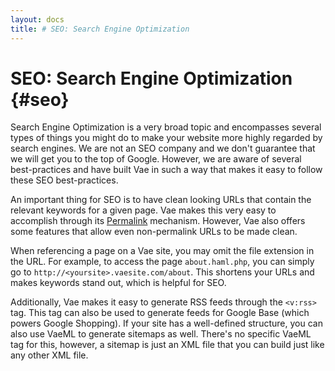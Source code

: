 ```yaml
---
layout: docs
title: # SEO: Search Engine Optimization
---
```


# SEO: Search Engine Optimization {#seo}

Search Engine Optimization is a very broad topic and encompasses several
types of things you might do to make your website more highly regarded
by search engines. We are not an SEO company and we don't guarantee that
we will get you to the top of Google. However, we are aware of several
best-practices and have built Vae in such a way that makes it easy to
follow these SEO best-practices.

An important thing for SEO is to have clean looking URLs that contain
the relevant keywords for a given page. Vae makes this very easy to
accomplish through its [Permalink](#permalinks) mechanism. However, Vae
also offers some features that allow even non-permalink URLs to be made
clean.

When referencing a page on a Vae site, you may omit the file extension
in the URL. For example, to access the page `about.haml.php`, you can
simply go to `http://<yoursite>.vaesite.com/about`. This shortens your
URLs and makes keywords stand out, which is helpful for SEO.

Additionally, Vae makes it easy to generate RSS feeds through the
`<v:rss>` tag. This tag can also be used to generate feeds for Google
Base (which powers Google Shopping). If your site has a well-defined
structure, you can also use VaeML to generate sitemaps as well. There's
no specific VaeML tag for this, however, a sitemap is just an XML file
that you can build just like any other XML file.
